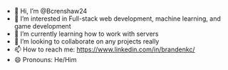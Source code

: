 - 👋 Hi, I’m @Bcrenshaw24
- 👀 I’m interested in Full-stack web development, machine learning, and game development
- 🌱 I’m currently learning how to work with servers 
- 💞️ I’m looking to collaborate on any projects really
- 📫 How to reach me: https://www.linkedin.com/in/brandenkc/
- 😄 Pronouns: He/Him
